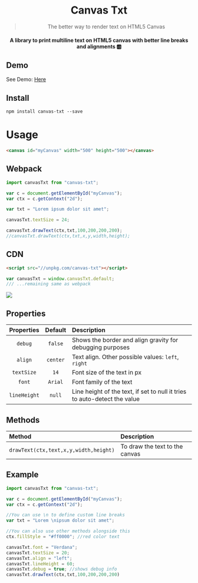 <div align="center">
<h1>Canvas Txt</h1>
<blockquote>
The better way to render text on HTML5 Canvas
</blockquote>

#### A library to print multiline text on HTML5 canvas with better line breaks and alignments 🆎
</div>

## Demo

See Demo: [Here](http://canvas-txt.geongeorge.com)

## Install
```
npm install canvas-txt --save
```

# Usage

```html
<canvas id="myCanvas" width="500" height="500"></canvas>
```

## Webpack
```javascript
import canvasTxt from "canvas-txt";

var c = document.getElementById("myCanvas");
var ctx = c.getContext("2d");

var txt = "Lorem ipsum dolor sit amet";

canvasTxt.textSize = 24;

canvasTxt.drawText(ctx,txt,100,200,200,200);
//canvasTxt.drawText(ctx,txt,x,y,width,height);
```

## CDN
```html
<script src="//unpkg.com/canvas-txt"></script>
```
```javascript
var canvasTxt = window.canvasTxt.default;
/// ...remaining same as webpack
```

![](https://i.imgur.com/qV2x2zV.jpg)

## Properties

| Properties| Default  | Description      |
| :---------: |:------:| :--------------|
| `debug`      | `false` | Shows the border and align gravity for debugging purposes |
| `align`      | `center`      |  Text align. Other possible values: `left`, `right` |
| `textSize` | `14`      |    Font size of the text in px  |
| `font` | `Arial`      |    Font family of the text  |
| `lineHeight` | `null`      |   Line height of the text, if set to null it tries to  auto-detect the value  |

## Methods
| Method| Description      |
| :--------- | :--------------|
| `drawText(ctx,text,x,y,width,height)`      | To draw the text to the canvas |

## Example

```javascript
import canvasTxt from "canvas-txt";

var c = document.getElementById("myCanvas");
var ctx = c.getContext("2d");

//You can use \n to define custom line breaks
var txt = "Lorem \nipsum dolor sit amet";

//You can also use other methods alongside this
ctx.fillStyle = "#ff0000"; //red color text

canvasTxt.font = "Verdana";
canvasTxt.textSize = 20;
canvasTxt.align = "left";
canvasTxt.lineHeight = 60;
canvasTxt.debug = true; //shows debug info
canvasTxt.drawText(ctx,txt,100,200,200,200)

```